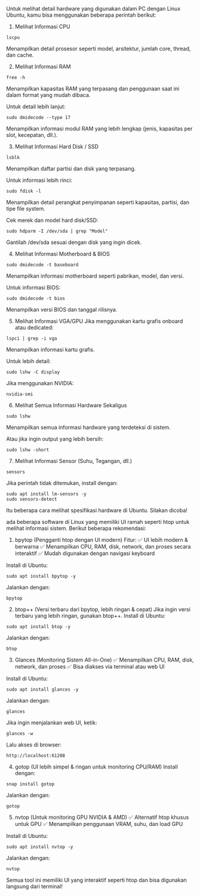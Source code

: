 Untuk melihat detail hardware yang digunakan dalam PC dengan Linux Ubuntu, kamu bisa menggunakan beberapa perintah berikut:

1. Melihat Informasi CPU
```
lscpu
```
Menampilkan detail prosesor seperti model, arsitektur, jumlah core, thread, dan cache.

2. Melihat Informasi RAM
```
free -h
```
Menampilkan kapasitas RAM yang terpasang dan penggunaan saat ini dalam format yang mudah dibaca.

Untuk detail lebih lanjut:

```
sudo dmidecode --type 17
```
Menampilkan informasi modul RAM yang lebih lengkap (jenis, kapasitas per slot, kecepatan, dll.).

3. Melihat Informasi Hard Disk / SSD
```
lsblk
```
Menampilkan daftar partisi dan disk yang terpasang.

Untuk informasi lebih rinci:

```
sudo fdisk -l
```
Menampilkan detail perangkat penyimpanan seperti kapasitas, partisi, dan tipe file system.

Cek merek dan model hard disk/SSD:

```
sudo hdparm -I /dev/sda | grep "Model"
```
Gantilah /dev/sda sesuai dengan disk yang ingin dicek.

4. Melihat Informasi Motherboard & BIOS
```
sudo dmidecode -t baseboard
```
Menampilkan informasi motherboard seperti pabrikan, model, dan versi.

Untuk informasi BIOS:

```
sudo dmidecode -t bios
```
Menampilkan versi BIOS dan tanggal rilisnya.

5. Melihat Informasi VGA/GPU
Jika menggunakan kartu grafis onboard atau dedicated:

```
lspci | grep -i vga
```
Menampilkan informasi kartu grafis.

Untuk lebih detail:

```
sudo lshw -C display
```
Jika menggunakan NVIDIA:

```
nvidia-smi
```
6. Melihat Semua Informasi Hardware Sekaligus
```
sudo lshw
```
Menampilkan semua informasi hardware yang terdeteksi di sistem.

Atau jika ingin output yang lebih bersih:

```
sudo lshw -short
```
7. Melihat Informasi Sensor (Suhu, Tegangan, dll.)
```
sensors
```
Jika perintah tidak ditemukan, install dengan:

```
sudo apt install lm-sensors -y
sudo sensors-detect
```
Itu beberapa cara melihat spesifikasi hardware di Ubuntu. Silakan dicoba!

ada beberapa software di Linux yang memiliki UI ramah seperti htop untuk melihat informasi sistem. Berikut beberapa rekomendasi:

1. bpytop (Pengganti htop dengan UI modern)
Fitur:
✅ UI lebih modern & berwarna
✅ Menampilkan CPU, RAM, disk, network, dan proses secara interaktif
✅ Mudah digunakan dengan navigasi keyboard

Install di Ubuntu:

```
sudo apt install bpytop -y
```
Jalankan dengan:

```
bpytop
```
2. btop++ (Versi terbaru dari bpytop, lebih ringan & cepat)
Jika ingin versi terbaru yang lebih ringan, gunakan btop++.
Install di Ubuntu:

```
sudo apt install btop -y
```
Jalankan dengan:

```
btop
```
3. Glances (Monitoring Sistem All-in-One)
✅ Menampilkan CPU, RAM, disk, network, dan proses
✅ Bisa diakses via terminal atau web UI

Install di Ubuntu:

```
sudo apt install glances -y
```
Jalankan dengan:

```
glances
```
Jika ingin menjalankan web UI, ketik:

```
glances -w
```
Lalu akses di browser:

```
http://localhost:61208
```
4. gotop (UI lebih simpel & ringan untuk monitoring CPU/RAM)
Install dengan:

```
snap install gotop
```
Jalankan dengan:

```
gotop
```
5. nvtop (Untuk monitoring GPU NVIDIA & AMD)
✅ Alternatif htop khusus untuk GPU
✅ Menampilkan penggunaan VRAM, suhu, dan load GPU

Install di Ubuntu:

```
sudo apt install nvtop -y
```
Jalankan dengan:

```
nvtop
```
Semua tool ini memiliki UI yang interaktif seperti htop dan bisa digunakan langsung dari terminal!
